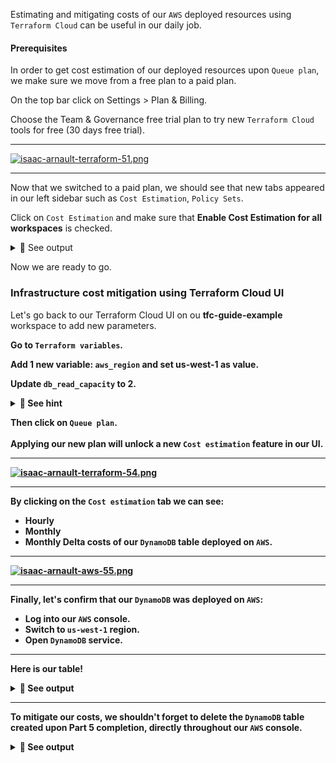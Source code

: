 Estimating and mitigating costs of our `AWS` deployed resources using `Terraform Cloud` can be useful in our daily job.<br>

#### Prerequisites
In order to get cost estimation of our deployed resources upon `Queue plan`, we make sure we move from a free plan to a paid plan.<br>

On the top bar click on Settings > Plan & Billing.<br>

Choose the Team & Governance free trial plan to try new `Terraform Cloud` tools for free (30 days free trial).

<hr>

[![isaac-arnault-terraform-51.png](https://i.postimg.cc/MphrnyXk/isaac-arnault-terraform-51.png)](https://postimg.cc/18rKTVpM)


<hr>

Now that we switched to a paid plan, we should see that new tabs appeared in our left sidebar such as `Cost Estimation`, `Policy Sets`. <br>

Click on `Cost Estimation` and make sure that <b>Enable Cost Estimation for all workspaces</b> is checked.

<details>
<summary>🔵 See output</summary>
<p>

[![isaac-arnault-terraform-52.png](https://i.postimg.cc/15XWMWqh/isaac-arnault-terraform-52.png)](https://postimg.cc/Tp8q3J0C)

</p>
</details>

Now we are ready to go.

### Infrastructure cost mitigation using Terraform Cloud UI

Let's go back to our Terraform Cloud UI on ou <b>tfc-guide-example</b> workspace to add new parameters.<b>
  
Go to `Terraform variables`.<br>

Add 1 new variable: `aws_region` and set <b>us-west-1</b> as value.<br>

Update `db_read_capacity` to <b>2</b>.

<details>
<summary>🔴 See hint</summary>
<p>

[![isaac-arnault-terraform-53.png](https://i.postimg.cc/mDcNfrQb/isaac-arnault-terraform-53.png)](https://postimg.cc/cgS8f09j)

</p>
</details>

Then click on `Queue plan`.<br><br>
Applying our new plan will unlock a new `Cost estimation` feature in our UI.

<hr>

[![isaac-arnault-terraform-54.png](https://i.postimg.cc/YqBNZMjH/isaac-arnault-terraform-54.png)](https://postimg.cc/0rZJJgpW)

<hr>

By clicking on the `Cost estimation` tab we can see:<br>

- Hourly<br>
- Monthly<br>
- Monthly Delta costs of our `DynamoDB` table deployed on `AWS`.

<hr>

[![isaac-arnault-aws-55.png](https://i.postimg.cc/dtRRKpTT/isaac-arnault-aws-55.png)](https://postimg.cc/Vd60q7gY)

<hr>

Finally, let's confirm that our `DynamoDB` was deployed on `AWS`:<br>
- Log into our `AWS` console.<br>
- Switch to `us-west-1` region.<br>
- Open `DynamoDB` service.

<hr>

Here is our table!

<details>
<summary>🔵 See output</summary>
<p>
  
[![isaac-arnault-aws-56.png](https://i.postimg.cc/fWmmxpCg/isaac-arnault-aws-56.png)](https://postimg.cc/WtpdV9QM)

</p>
</details>

<hr>

To mitigate our costs, we shouldn't forget to delete the `DynamoDB` table created upon Part 5 completion, directly throughout our `AWS` console.

<details>
<summary>🔵 See output</summary>
<p>
  
[![isaac-arnault-terraform-55.png](https://i.postimg.cc/vBL8mr7X/isaac-arnault-terraform-55.png)](https://postimg.cc/wyMYfsGs)  

</p>
</details>
